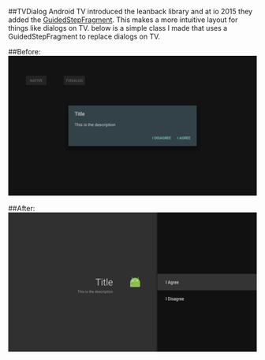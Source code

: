 ##TVDialog
 Android TV introduced the leanback library and at io 2015 they added the [GuidedStepFragment](https://developer.android.com/reference/android/support/v17/leanback/app/GuidedStepFragment.html). This makes a more intuitive layout for things like dialogs on TV.
 below is a simple class I made that uses a GuidedStepFragment to replace dialogs on TV.


##Before:
![Native Dialog](native.png)


##After:
![TV Dialog](tv.png)